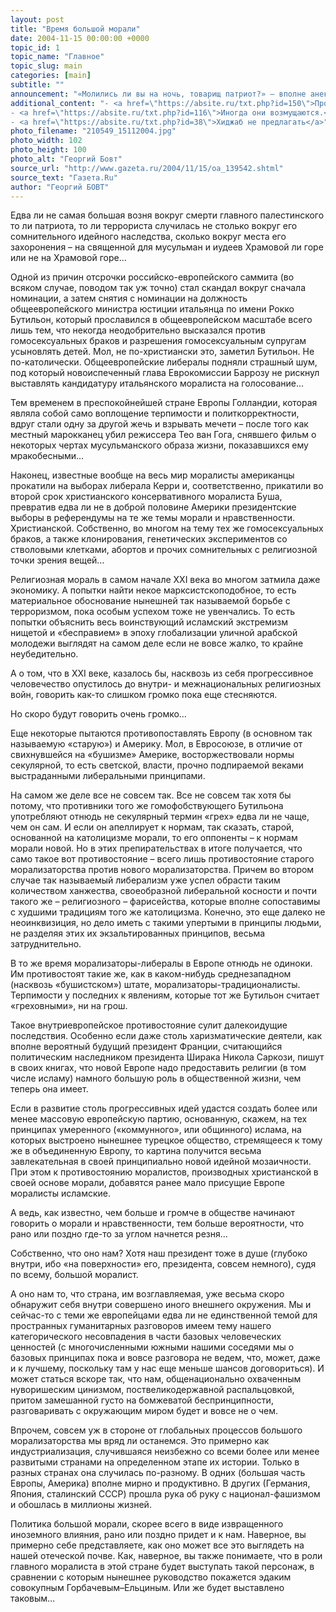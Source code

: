 ```yaml
---
layout: post
title: "Время большой морали"
date: 2004-11-15 00:00:00 +0000
topic_id: 1
topic_name: "Главное"
topic_slug: main
categories: [main]
subtitle: ""
announcement: "«Молились ли вы на ночь, товарищ патриот?» – вполне анекдотическое выражение, которое, однако, вполне вскорости может принять и более серьезный, воистину шекспировский оборот, оказавшись вполне применимым уже в этой жизни…"
additional_content: "- <a href=\"https://absite.ru/txt.php?id=150\">Простой и еще проще</a>
- <a href=\"https://absite.ru/txt.php?id=116\">Иногда они возмущаются.</a>
- <a href=\"https://absite.ru/txt.php?id=38\">Хиджаб не предлагать</a>"
photo_filename: "210549_15112004.jpg"
photo_width: 102
photo_height: 100
photo_alt: "Георгий Бовт"
source_url: "http://www.gazeta.ru/2004/11/15/oa_139542.shtml"
source_text: "Газета.Ru"
author: "Георгий БОВТ"
---
```

Едва ли не самая большая возня вокруг смерти главного палестинского то ли патриота, то ли террориста случилась не столько вокруг его сомнительного идейного наследства, сколько вокруг места его захоронения – на священной для мусульман и иудеев Храмовой ли горе или не на Храмовой горе...

Одной из причин отсрочки российско-европейского саммита (во всяком случае, поводом так уж точно) стал скандал вокруг сначала номинации, а затем снятия с номинации на должность общеевропейского министра юстиции итальянца по имени Рокко Бутильон, который прославился в общеевропейском масштабе всего лишь тем, что некогда неодобрительно высказался против гомосексуальных браков и разрешения гомосексуальным супругам усыновлять детей. Мол, не по-христиански это, заметил Бутильон. Не по-католически. Общеевропейские либералы подняли страшный шум, под который новоиспеченный глава Еврокомиссии Баррозу не рискнул выставлять кандидатуру итальянского моралиста на голосование…

Тем временем в преспокойнейшей стране Европы Голландии, которая являла собой само воплощение терпимости и политкорректности, вдруг стали одну за другой жечь и взрывать мечети – после того как местный марокканец убил режиссера Тео ван Гога, снявшего фильм о некоторых чертах мусульманского образа жизни, показавшихся ему мракобесными…

Наконец, известные вообще на весь мир моралисты американцы прокатили на выборах либерала Керри и, соответственно, прикатили во второй срок христианского консервативного моралиста Буша, превратив едва ли не в доброй половине Америки президентские выборы в референдумы на те же темы морали и нравственности. Христианской. Собственно, во многом на тему тех же гомосексуальных браков, а также клонирования, генетических экспериментов со стволовыми клетками, абортов и прочих сомнительных с религиозной точки зрения вещей…

Религиозная мораль в самом начале XXI века во многом затмила даже экономику. А попытки найти некое марксистскоподобное, то есть материальное обоснование нынешней так называемой борьбе с терроризмом, пока особым успехом тоже не увенчались. То есть попытки объяснить весь воинствующий исламский экстремизм нищетой и «бесправием» в эпоху глобализации уличной арабской молодежи выглядят на самом деле если не вовсе жалко, то крайне неубедительно.

А о том, что в XXI веке, казалось бы, насквозь из себя прогрессивное человечество опустилось до внутри- и межнациональных религиозных войн, говорить как-то слишком громко пока еще стесняются.

Но скоро будут говорить очень громко…

Еще некоторые пытаются противопоставлять Европу (в основном так называемую «старую») и Америку. Мол, в Евросоюзе, в отличие от свихнувшейся на «бушизме» Америке, восторжествовали нормы секулярной, то есть светской, власти, прочно подпираемой веками выстраданными либеральными принципами.

На самом же деле все не совсем так. Все не совсем так хотя бы потому, что противники того же гомофобствующего Бутильона употребляют отнюдь не секулярный термин «грех» едва ли не чаще, чем он сам. И если он апеллирует к нормам, так сказать, старой, основанной на католицизме морали, то его оппоненты – к нормам морали новой. Но в этих препирательствах в итоге получается, что само такое вот противостояние – всего лишь противостояние старого морализаторства против нового морализаторства. Причем во втором случае так называемый либерализм уже успел обрасти таким количеством ханжества, своеобразной либеральной косности и почти такого же – религиозного – фарисейства, которые вполне сопоставимы с худшими традициям того же католицизма. Конечно, это еще далеко не неоинквизиция, но дело иметь с такими упертыми в принципы людьми, не разделяя этих их экзальтированных принципов, весьма затруднительно.

В то же время морализаторы-либералы в Европе отнюдь не одиноки. Им противостоят такие же, как в каком-нибудь среднезападном (насквозь «бушистском») штате, морализаторы-традиционалисты. Терпимости у последних к явлениям, которые тот же Бутильон считает «греховными», ни на грош.

Такое внутриевропейское противостояние сулит далекоидущие последствия. Особенно если даже столь харизматические деятели, как вполне вероятный будущий президент Франции, считающийся политическим наследником президента Ширака Николa Саркози, пишут в своих книгах, что новой Европе надо предоставить религии (в том числе исламу) намного большую роль в общественной жизни, чем теперь она имеет.

Если в развитие столь прогрессивных идей удастся создать более или менее массовую европейскую партию, основанную, скажем, на тех принципах умеренного («коммунного», или общинного) ислама, на которых выстроено нынешнее турецкое общество, стремящееся к тому же в объединенную Европу, то картина получится весьма завлекательная в своей принципиально новой идейной мозаичности. При этом к противостоянию моралистов, производных христианской в своей основе морали, добавятся ранее мало присущие Европе моралисты исламские.

А ведь, как известно, чем больше и громче в обществе начинают говорить о морали и нравственности, тем больше вероятности, что рано или поздно где-то за углом начнется резня…

Собственно, что оно нам? Хотя наш президент тоже в душе (глубоко внутри, ибо «на поверхности» его, президента, совсем немного), судя по всему, большой моралист.

А оно нам то, что страна, им возглавляемая, уже весьма скоро обнаружит себя внутри совершено иного внешнего окружения. Мы и сейчас-то с теми же европейцами едва ли не единственной темой для пространных гуманитарных разговоров имеем тему нашего категорического несовпадения в части базовых человеческих ценностей (с многочисленными южными нашими соседями мы о базовых принципах пока и вовсе разговора не ведем, что, может, даже и к лучшему, поскольку там у нас еще меньше шансов договориться). И может статься вскоре так, что нам, общенационально охваченным нуворишеским цинизмом, поствеликодержавной распальцовкой, притом замешанной густо на бомжеватой беспринципности, разговаривать с окружающим миром будет и вовсе не о чем.

Впрочем, совсем уж в стороне от глобальных процессов большого морализаторства мы вряд ли останемся. Это примерно как индустриализация, случившаяся неизбежно со всеми более или менее развитыми странами на определенном этапе их истории. Только в разных странах она случилась по-разному. В одних (большая часть Европы, Америка) вполне мирно и продуктивно. В других (Германия, Япония, сталинский СССР) прошла рука об руку с национал-фашизмом и обошлась в миллионы жизней.

Политика большой морали, скорее всего в виде извращенного иноземного влияния, рано или поздно придет и к нам. Наверное, вы примерно себе представляете, как оно может все это выглядеть на нашей отеческой почве. Как, наверное, вы также понимаете, что в роли главного моралиста в этой стране будет выступать такой персонаж, в сравнении с которым нынешнее руководство покажется эдаким совокупным Горбачевым–Ельциным. Или же будет выставлено таковым…
